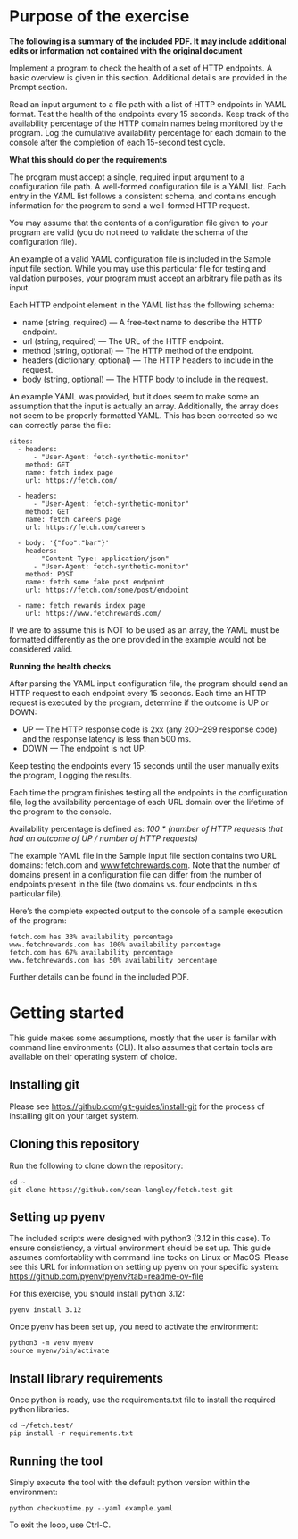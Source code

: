 # Purpose of the exercise

**The following is a summary of the included PDF. It may include additional edits or information not contained with the original document**

Implement a program to check the health of a set of HTTP endpoints. A basic overview is given in this section. Additional details are provided in the Prompt section.

Read an input argument to a file path with a list of HTTP endpoints in YAML format. Test the health of the endpoints every 15 seconds. Keep track of the availability percentage of the HTTP domain names being monitored by the program. Log the cumulative availability percentage for each domain to the console after the completion of each 15-second test cycle.

**What this should do per the requirements**

The program must accept a single, required input argument to a configuration file path. A well-formed configuration file is a YAML list. Each entry in the YAML list follows a consistent schema, and contains enough information for the program to send a well-formed HTTP request.

You may assume that the contents of a configuration file given to your program are valid (you do not need to validate the schema of the configuration file).

An example of a valid YAML configuration file is included in the Sample input file section. While you may use this particular file for testing and validation purposes, your program must accept an arbitrary file path as its input.

Each HTTP endpoint element in the YAML list has the following schema:

 - name (string, required) — A free-text name to describe the HTTP endpoint.
 - url (string, required) — The URL of the HTTP endpoint.
 - method (string, optional) — The HTTP method of the endpoint.
 - headers (dictionary, optional) — The HTTP headers to include in the request.
 - body (string, optional) — The HTTP body to include in the request.
 
An example YAML was provided, but it does seem to make some an assumption that the input is actually an array. Additionally, the array does not seem to be properly formatted YAML. This has been corrected so we can correctly parse the file:

```
sites:
  - headers:
      - "User-Agent: fetch-synthetic-monitor"
    method: GET
    name: fetch index page
    url: https://fetch.com/

  - headers:
      - "User-Agent: fetch-synthetic-monitor"
    method: GET
    name: fetch careers page
    url: https://fetch.com/careers

  - body: '{"foo":"bar"}'
    headers:
      - "Content-Type: application/json"
      - "User-Agent: fetch-synthetic-monitor"
    method: POST
    name: fetch some fake post endpoint
    url: https://fetch.com/some/post/endpoint

  - name: fetch rewards index page
    url: https://www.fetchrewards.com/
```

If we are to assume this is NOT to be used as an array, the YAML must be formatted differently as the one provided in the example would not be considered valid.

**Running the health checks**

After parsing the YAML input configuration file, the program should send an HTTP request to each endpoint every 15 seconds. Each time an HTTP request is executed by the program, determine if the outcome is UP or DOWN:

 - UP — The HTTP response code is 2xx (any 200–299 response code) and the response latency is less than 500 ms.
 - DOWN — The endpoint is not UP.

Keep testing the endpoints every 15 seconds until the user manually exits the program, Logging the results.

Each time the program finishes testing all the endpoints in the configuration file, log the availability percentage of each URL domain over the lifetime of the program to the console.

Availability percentage is defined as:
*100 * (number of HTTP requests that had an outcome of UP / number of HTTP requests)*

The example YAML file in the Sample input file section contains two URL domains: fetch.com
and www.fetchrewards.com. Note that the number of domains present in a configuration file
can differ from the number of endpoints present in the file (two domains vs. four endpoints in
this particular file).

Here’s the complete expected output to the console of a sample execution of the program:

    fetch.com has 33% availability percentage
    www.fetchrewards.com has 100% availability percentage
    fetch.com has 67% availability percentage
    www.fetchrewards.com has 50% availability percentage

Further details can be found in the included PDF.

# Getting started

This guide makes some assumptions, mostly that the user is familar with command line environments (CLI). It also assumes that certain tools are available on their operating system of choice.

## Installing git

Please see https://github.com/git-guides/install-git for the process of installing git on your target system.

## Cloning this repository

Run the following to clone down the repository:

```
cd ~
git clone https://github.com/sean-langley/fetch.test.git
```

## Setting up pyenv

The included scripts were designed with python3 (3.12 in this case). To ensure consistiency, a virtual environment should be set up. This guide assumes comfortablity with command line tooks on Linux or MacOS. Please see this URL for information on setting up pyenv on your specific system: https://github.com/pyenv/pyenv?tab=readme-ov-file

For this exercise, you should install python 3.12:

```
pyenv install 3.12
```

Once pyenv has been set up, you need to activate the environment:

```
python3 -m venv myenv
source myenv/bin/activate
```

## Install library requirements

Once python is ready, use the requirements.txt file to install the required python libraries.

```
cd ~/fetch.test/
pip install -r requirements.txt
```
## Running the tool

Simply execute the tool with the default python version within the environment:

```
python checkuptime.py --yaml example.yaml
```

To exit the loop, use Ctrl-C.
